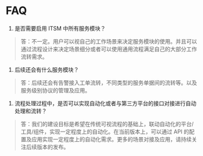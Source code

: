 # FAQ

1.  是否需要启用 ITSM 中所有服务模块？

>   答：不一定。用户可以视自己的工作场景来决定服务模块的使用。并且可以通过流程设计来决定场景细分或者可以使用通用流程满足自己的大部分工作流转需求。

1.  后续还会有什么服务模块？

>   答：后续还会有告警接入工单流转，不同类型的服务单据间的流转等。以及服务级别协议的管理及应用。

1.  流程处理过程中，是否可以实现自动化或者与第三方平台的接口对接进行自动处理和流转？

>   答：我们的建设目标是希望在传统可视流程的基础上，联动自动化的平台/工具/组件，实现一定程度上的自动化。在当前版本上，可以通过 API 的配置及应用实现一定程度上的自动化需求。更多的场景对接及应用，请持续关注后续版本的发布。
